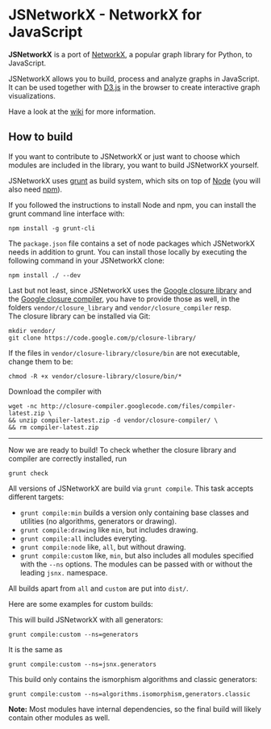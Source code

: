 # JSNetworkX - NetworkX for JavaScript

**JSNetworkX** is a port of [NetworkX](http://networkx.lanl.gov/), a popular graph library for Python, to JavaScript.

JSNetworkX allows you to build, process and analyze graphs in JavaScript. It can be used together with [D3.js](http://d3js.org/) in the browser to create interactive graph visualizations.


Have a look at the [wiki](https://github.com/fkling/JSNetworkX/wiki) for more information.

## How to build

If you want to contribute to JSNetworkX or just want to choose which modules 
are included in the library, you want to build JSNetworkX yourself.

JSNetworkX uses [grunt](http://gruntjs.com/) as build system, which sits on top 
of [Node](http://nodejs.org/) (you will also need [npm](https://npmjs.org/)).

If you followed the instructions to install Node and npm, you can install the 
grunt command line interface with:

    npm install -g grunt-cli

The `package.json` file contains a set of node packages which JSNetworkX needs in
addition to grunt. You can install those locally by executing the following 
command in your JSNetworkX clone:

    npm install ./ --dev

Last but not least, since JSNetworkX uses the [Google closure
library](https://developers.google.com/closure/library/) and the
[Google closure compiler](https://developers.google.com/closure/compiler/), you 
have to provide those as well, in the folders `vendor/closure_library` and 
`vendor/closure_compiler` resp.  
The closure library can be installed via Git:

    mkdir vendor/
    git clone https://code.google.com/p/closure-library/

If the files in `vendor/closure-library/closure/bin` are not executable, change
them to be:

    chmod -R +x vendor/closure-library/closure/bin/*

Download the compiler with

    wget -nc http://closure-compiler.googlecode.com/files/compiler-latest.zip \
    && unzip compiler-latest.zip -d vendor/closure-compiler/ \
    && rm compiler-latest.zip

---

Now we are ready to build! To check whether the closure library and compiler are
correctly installed, run

    grunt check

All versions of JSNetworkX are build via `grunt compile`. This task accepts
different targets:

- `grunt compile:min` builds a version only containing base classes and
  utilities (no algorithms, generators or drawing).
- `grunt compile:drawing` like `min`, but includes drawing.
- `grunt compile:all` includes everyting.
- `grunt compile:node` like, `all`, but without drawing.
- `grunt compile:custom` like, `min`, but also includes all modules specified 
 with the `--ns` options. The modules can be passed with or without the leading 
 `jsnx.` namespace.

All builds apart from `all` and `custom`  are put into `dist/`.

Here are some examples for custom builds:

This will build JSNetworkX with all generators:

    grunt compile:custom --ns=generators

It is the same as 

    grunt compile:custom --ns=jsnx.generators

This build only contains the ismorphism algorithms and classic generators:

    grunt compile:custom --ns=algorithms.isomorphism,generators.classic

**Note:** Most modules have internal dependencies, so the final build will
likely contain other modules as well.
